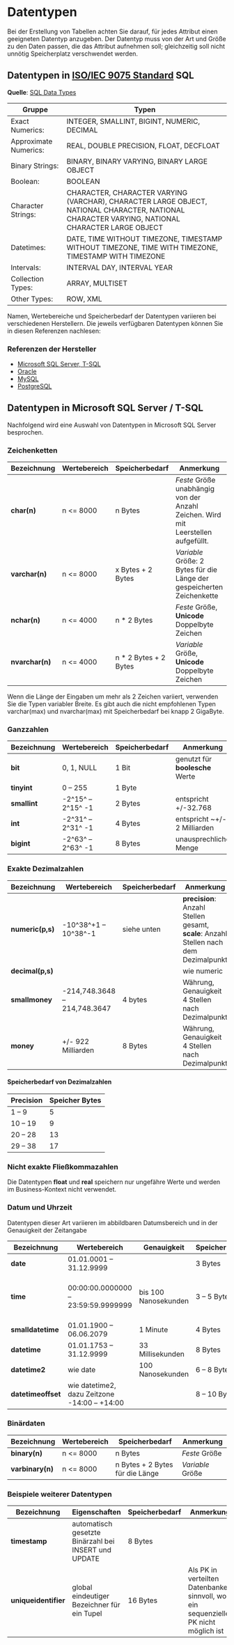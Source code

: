 # Datentypen

Bei der Erstellung von Tabellen achten Sie darauf, für jedes Attribut einen geeigneten Datentyp anzugeben. Der Datentyp muss von der Art und Größe zu den Daten passen, die das Attribut aufnehmen soll; gleichzeitig soll nicht unnötig Speicherplatz verschwendet werden.

## Datentypen in [ISO/IEC 9075 Standard](https://en.wikipedia.org/wiki/ISO/IEC_9075) SQL

**Quelle**: [SQL Data Types](https://www.dummies.com/article/technology/programming-web-design/sql/sql-data-types-2-194141/)

| Gruppe | Typen |
| --- | --- |
| Exact Numerics: | INTEGER, SMALLINT, BIGINT, NUMERIC, DECIMAL |
| Approximate Numerics: | REAL, DOUBLE PRECISION, FLOAT, DECFLOAT |
| Binary Strings: | BINARY, BINARY VARYING, BINARY LARGE OBJECT |
| Boolean: | BOOLEAN |
| Character Strings: | CHARACTER, CHARACTER VARYING (VARCHAR), CHARACTER LARGE OBJECT, NATIONAL CHARACTER, NATIONAL CHARACTER VARYING, NATIONAL CHARACTER LARGE OBJECT |
| Datetimes: | DATE, TIME WITHOUT TIMEZONE, TIMESTAMP WITHOUT TIMEZONE, TIME WITH TIMEZONE, TIMESTAMP WITH TIMEZONE |
| Intervals: | INTERVAL DAY, INTERVAL YEAR |
| Collection Types: | ARRAY, MULTISET |
| Other Types: | ROW, XML |

Namen, Wertebereiche und Speicherbedarf der Datentypen variieren bei verschiedenen Herstellern. Die jeweils verfügbaren Datentypen können Sie in diesen Referenzen nachlesen:

### Referenzen der Hersteller

- [Microsoft SQL Server, T-SQL](https://learn.microsoft.com/en-us/sql/t-sql/data-types/data-types-transact-sql?view=sql-server-ver16)
- [Oracle](https://docs.oracle.com/en/database/oracle/oracle-database/21/sqlrf/Data-Types.html)
- [MySQL](https://dev.mysql.com/doc/refman/8.0/en/data-types.html)
- [PostgreSQL](https://www.postgresql.org/docs/current/datatype.html)

## Datentypen in Microsoft SQL Server / T-SQL

Nachfolgend wird eine Auswahl von Datentypen in Microsoft SQL Server besprochen.

### Zeichenketten

| Bezeichnung | Wertebereich | Speicherbedarf | Anmerkung |
| --- | --- | --- | --- |
| **char(n)** | n <= 8000 | n Bytes | *Feste* Größe unabhängig von der Anzahl Zeichen. Wird mit Leerstellen aufgefüllt. |
| **varchar(n)** | n <= 8000 | x Bytes + 2 Bytes | *Variable* Größe: 2 Bytes für die Länge der gespeicherten Zeichenkette |
| **nchar(n)** | n <= 4000 | n * 2 Bytes | *Feste* Größe, **Unicode** Doppelbyte Zeichen |
| **nvarchar(n)** | n <= 4000 | n * 2 Bytes + 2 Bytes | *Variable* Größe, **Unicode** Doppelbyte Zeichen |

Wenn die Länge der Eingaben um mehr als 2 Zeichen variiert, verwenden Sie die Typen variabler Breite.
Es gibt auch die nicht empfohlenen Typen varchar(max) und nvarchar(max) mit Speicherbedarf bei knapp 2 GigaByte.

### Ganzzahlen

| Bezeichnung | Wertebereich | Speicherbedarf | Anmerkung |
| --- | --- | --- | --- |
| **bit** | 0, 1, NULL | 1 Bit | genutzt für **boolesche** Werte |
| **tinyint** | 0 – 255 | 1 Byte |  |
| **smallint** | -2^15^ – 2^15^ -1 | 2 Bytes | entspricht +/-32.768 |
| **int** | -2^31^ – 2^31^ -1 | 4 Bytes | entspricht ~+/- 2 Milliarden |
| **bigint** | -2^63^ – 2^63^ -1 | 8 Bytes | unausprechliche Menge |

### Exakte Dezimalzahlen

| Bezeichnung | Wertebereich | Speicherbedarf | Anmerkung |
| --- | --- | --- | --- |
| **numeric(p,s)** | -10^38^+1 – 10^38^-1 | siehe unten | **precision**: Anzahl Stellen gesamt, **scale**: Anzahl Stellen nach dem Dezimalpunkt |
| **decimal(p,s)** |  |  | wie numeric |
| **smallmoney** | -214,748.3648 – 214,748.3647 | 4 bytes | Währung, Genauigkeit 4 Stellen nach Dezimalpunkt |
| **money** | +/- 922 Milliarden | 8 Bytes | Währung, Genauigkeit 4 Stellen nach Dezimalpunkt |

#### Speicherbedarf von Dezimalzahlen

| Precision | Speicher Bytes |
| --- | --- |
| 1 – 9 | 5 |
| 10 – 19 | 9 |
| 20 – 28 | 13 |
| 29 – 38 | 17 |

### Nicht exakte Fließkommazahlen

Die Datentypen **float** und **real** speichern nur ungefähre Werte und werden im Business-Kontext nicht verwendet.

### Datum und Uhrzeit

Datentypen dieser Art variieren im abbildbaren Datumsbereich und in der Genauigkeit der Zeitangabe

| Bezeichnung | Wertebereich | Genauigkeit | Speicherbedarf | Anmerkung |
| --- | --- | --- | --- | --- |
| **date** | 01.01.0001 – 31.12.9999 |  | 3 Bytes |  |
| **time** | 00:00:00.0000000 – 23:59:59.9999999 | bis 100 Nanosekunden  | 3 – 5 Bytes | 5 Bytes Default mit 100 Nanosekunden Genauigkeit |
| **smalldatetime** | 01.01.1900 – 06.06.2079 | 1 Minute | 4 Bytes |  |
| **datetime** | 01.01.1753 – 31.12.9999 | 33 Millisekunden | 8 Bytes |  |
| **datetime2** | wie date | 100 Nanosekunden | 6 – 8 Bytes |  |
| **datetimeoffset** | wie datetime2, dazu Zeitzone -14:00 – +14:00 | | 8 – 10 Bytes | 26 – 34 Zeichen |

### Binärdaten

| Bezeichnung | Wertebereich | Speicherbedarf | Anmerkung |
| --- | --- | --- | --- |
| **binary(n)** | n <= 8000 | n Bytes | *Feste* Größe |
| **varbinary(n)** | n <= 8000 | n Bytes + 2 Bytes für die Länge | *Variable* Größe |

### Beispiele weiterer Datentypen

| Bezeichnung | Eigenschaften | Speicherbedarf | Anmerkung |
| --- | --- | --- | --- |
| **timestamp** | automatisch gesetzte Binärzahl bei INSERT und UPDATE | 8 Bytes | |
| **uniqueidentifier** | global eindeutiger Bezeichner für ein Tupel | 16 Bytes | Als PK in verteilten Datenbanken sinnvoll, wo ein sequenzieller PK nicht möglich ist |
